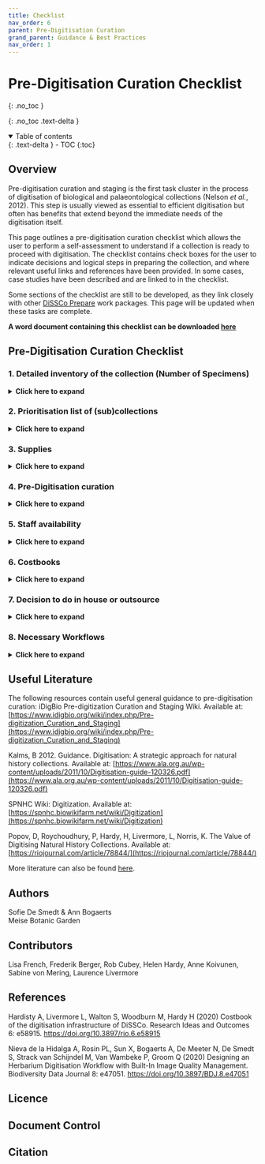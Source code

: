 ```yaml
---
title: Checklist
nav_order: 6
parent: Pre-Digitisation Curation
grand_parent: Guidance & Best Practices
nav_order: 1
---
```

# Pre-Digitisation Curation Checklist
{: .no_toc }

  {: .no_toc .text-delta }
<details open markdown="block">
  <summary>
    Table of contents
  </summary>
  {: .text-delta }
- TOC
{:toc}
</details>

## Overview

Pre-digitisation curation and staging is the first task cluster in the
process of digitisation of biological and palaeontological collections (Nelson *et al.*, 2012). This step is usually viewed as
essential to efficient digitisation but often has benefits that extend beyond the immediate needs of
the digitisation itself.

This page outlines a pre-digitisation curation checklist which allows the user to perform a self-assessment to understand if a collection is ready to proceed with digitisation.
The checklist contains check boxes for the user to indicate decisions and logical steps in preparing the collection, and where relevant useful links and references have been provided. In some cases,
case studies have been described and are linked to in the checklist.

Some sections of the checklist are still to be developed, as they link closely with other [DiSSCo Prepare](https://www.dissco.eu/dissco-ppp/) work packages. This page will be updated when these tasks are complete.

**A word document containing this checklist can be downloaded [here](https://know.dissco.eu/handle/item/489)**

## Pre-Digitisation Curation Checklist

### 1. Detailed inventory of the collection (Number of Specimens)
<details>
	<summary><strong>Click here to expand</strong></summary>
	<p>Before you start digitising your collection, it is really important to know the content of your
	collection. If you do not have a clear overview of the type of collections, the numbers, the
	arrangement and the status of your collection, it is very hard to estimate the work and the costs of
	your future digitisation projects.</p>
	
	<p>For case studies see <a href="https://doi.org/10.5281/zenodo.6511350">Detailed inventory of the collections for DiSSCo Flanders</a> and 
	<a href="/PreDigCuration/PDCaseStudies.html#setting-natural-science-data-free-scoping-uk-collections-disscouk">Scoping UK Collections</a>.</p>
	
	<h3>1.1 Kind of collections</h3>
	<p>The approach to digitising each collection can be very diverse. Therefore, it is very important to
	divide your collection into different sub-collections with a similar digitising approach. List the
	numbers for the different kinds of collections. It is also useful to know if these collections are kept
	separately or not, as it will influence the workflow.</p>
	<ul>
		<li>Microscope slides </li>
		<li>Skins and vertebrate material </li>
		<li>Liquid preserved specimens </li>
		<li>Pinned insects </li>
		<li>Herbarium sheets </li>
		<li>3D objects</li>
		<li>Other </li>
	</ul>
	
	<h3>1.2 Estimation of the numbers of your (sub)collections</h3>
	<p>For each kind of collection type, it is useful to have a trustworthy estimate of your holdings. It will not
	only facilitate the project planning related to management, staff, equipment and working space but it
	is also important when you want to outsource your imaging and/or transcription. Mass digitisation of
	a collection is only cost effective above a minimum threshold of the number of specimens.</p>
	
	<p>For case studies see  
	<a href="/PreDigCuration/PDCaseStudies.html#estimation-of-the-numbers-of-the-african-and-belgian-herbarium-collection-at-meise-botanic-garden">Estimation of the herbarium
	collection at Meise Botanic Garden</a> and <a href="/PreDigCuration/PDCaseStudies.html#estimation-of-collection-size-at-the-nhm-london">Estimation of collection size at NHM London</a>.</p>

	<h3>1.3 Classification system of the different collections</h3>
	<p>The classification of your collection is crucial in the way you can set up your digitisation workflow.
	Some information can only be found on the specimen itself but some information can be found on
	the folders/drawers/cupboards and is the same for all specimens in the same folder/ drawer/
	cupboard. That information is very valuable as it can be directly linked to all specimens in it. This can
	save time and money.</p>
	<p>For example vascular plant specimens in the herbarium BR of Meise Botanic Garden are stored in
	alphabetical order by family, genus and species. Therefore we could digitise the filing name from the
	folders (a QR code was added to a folder every time the filing name changed) instead of digitising it
	from the sheets. So all the folders with a QR code were imaged as well and based on these images,
	the filing name was transcribed. This QR code of the filing name was linked to all the specimens that
	followed. It saved us a lot of duplicate work as on average 1 folder was linked to 10 sheets.</p>
	
	<h3>1.4 Assessment of the condition of your (sub)collections</h3>
	<p>A crucial step in the pre-digitisation phase is to find out the curational status of your collection to
	know how much curatorial work is needed before your collection is ready for digitisation. As you will
	probably digitise your collections only once, you would want to do it properly.</p>
	<p><a href="https://www.synthesys.info/network-activities/synthesys3-na3.html">The SYNTHESYS3 NA3 deliverable 3.3 report</a> describes the outcome of a questionnaire that was sent
	around to 18 partners to review digitisation workflows and the used equipment. Two thirds of the
	institutions that completed the questionnaire performed at least some minimal curation or
	conservation steps prior to digitisation.</p>
	
	<h4>1.4.1 Curation Status</h4>
	<ul>
		<li>Mounting needed</li>
		<p>As mounting is much more time consuming than imaging (for herbarium specimens it
		is 50 to 5000 per day, Guiraud et al. 2020), it is best to decouple the mounting
		process from the digitisation workflow.</p>
		<li>Desleeving/unfolding/opening needed</li>
		<li>Cleaning needed</li>
		<li>Restoration needed</li>
		<li>Renewal of the folders/boxes/jars/drawers needed</li>
		<li>Refiling needed</li>
		<p>For example removing obviously incorrectly filed items</p>
		<li>No curation needed</li>
	</ul>

	<p>While checking the curatorial state of your collection, you can already start making a list of necessary
	supplies (see <a href="/PreDigCuration/PDChecklist.html#3-supplies">section 3</a> for supply lists).</p>
	
	<h4>1.4.2 Toxicity list & risk assessment</h4>
	<p>Many collections have been treated in the past with chemicals that are now
	considered as unsafe: herbarium collections could have been treated with mercury,
	nitrobenzene, naphthalene (in mothballs) or other chemicals; vertebrate skins with
	arsenic, geology collections store asbestos-containing material or can be radioactive.
	Liquid collections can contain formaldehyde or other harmful substances. Mould and
	biological hazards form other problems that can be found in collections.</p>
	<p>List all the toxins that were used in your collection to make sure that you take the
	necessary precautions.</p>
	<p>This is not only necessary for the people who work with the collections on a daily
	basis but it is also important when you plan to outsource the digitisation of your
	collection. It is recommended to inform the external company and to make a risk
	assessment.</p>
	<p>For a case study see <a href="/PreDigCuration/PDCaseStudies.html#decontamination-of-parts-of-the-herbarium-at-meise-botanic-garden">Decontamination of parts of the herbarium</a> at Meise Botanic
	Garden, and useful literature can be found <a href="https://know.dissco.eu/handle/item/403/simple-search?filterquery=Toxicity&filtername=subject&filtertype=equals">here</a></p>
	
	<h4>1.4.3 Labels readable</h4>
	<p>It is important to know is the readability of the specimen labels when digitised. Sometimes they are
	hidden underneath (part of) the specimen and will not be readable from the image. Will you
	reposition the label before digitisation? Will you transcribe the information from the specimen itself
	or from the image?</p>	

</details>

### 2. Prioritisation list of (sub)collections
<details>
	<summary><strong>Click here to expand</strong></summary>
	<p>This prioritisation of collections is extensively treated in WP1 of DiSSCo Prepare, and this section of
	the checklist will be updated once this deliverable is complete. Useful literature can be found <a href="https://know.dissco.eu/handle/item/166/simple-search?filterquery=Prioritisation&filtername=subject&filtertype=equals">here.</a></p>
	
	<h3>Based on</h3>
	<ul>
		<li>Size</li>
		<li>Origin</li>
		<li>Readiness</li>
		<li>Scientific Importance</li>
		<li>Historical Importance</li>
		<li>Which collections can be mass digitised</li>
		<li>Funding situation (opportunities, obligations to funders)</li>
		
	</ul>	
</details>

### 3. Supplies
<details>
	<summary><strong>Click here to expand</strong></summary>
	<p>Enough supplies are essential when you start digitising your collection. Bear in mind that it is most of
	the time cheaper to buy material in bulk. This however will possibly mean that you have to tender to
	get the necessary materials. For a case study, see <a href="/PreDigCuration/PDCaseStudies.html#ordering-supplies-for-pinned-insect-digitisation-natural-history-museum-london">Ordering supplies for pinned insect
	digitization</a>.</p>
	
	<h3>3.1 Restoration supplies</h3>
	<ul>
		<li>Microscope slides</li>
		<ul>
			<li>Cardboard slide folders</li>
			<li>Glue</li>
			<li>Very thin forceps</li>
			<li>Temporary slide tags</li>
		</ul>
		<li>Skin and vertebrate materials</li>
		<ul>
			<li>Boxes</li>
			<li>Filling material e.g. cotton wool</li>
			<li>Drawers</li>
			<li>Unit trays</li>
			<li>Thread, scissors, archival pens, forceps</li>
		</ul>
		<li>Liquid preserved specimens</li>
		<ul>
			<li>Preservatives</li>
			<li>Stoppers</li>
			<li>Labels</li>
			<li>Petri dishes</li>
			<li>Flagging material</li>
		</ul>
		<li>Pinned insects</li>
		<ul>
			<li>Pins</li>
			<li>Drawers</li>
			<li>Unit trays</li>
			<li>Forceps</li>
		</ul>
		<li>Herbarium sheets</li>
		<ul>
			<li>Folders</li>
			<li>Sheets</li>
			<li>Gummed paper</li>
			<li>Needle</li>
			<li>Sewing thread</li>
			<li>Envelopes</li>
			<li>Bags to store loose material/small parts</li>
			<li>Glue</li>
			<li>Pencil</li>
			<li>Pen with archival ink</li>
			<li>Scissors</li>
		</ul>
		<li>Fossils</li>
		<ul>
			<li>Stickers</li>
		</ul>				
	</ul>
	
	<h3>3.2 Cleaning</h3>
	<ul>
		<li>cloths, alcohol</li>
	</ul>
	<h3>3.3 Storage</h3>
	<ul>
		<li>boxes, drawers, folders, cupboards, jars, vials, racks, stoppers</li>
	</ul>
	
	<h3>3.4 Barcodes</h3>
	<p>When buying barcodes you have to decide on the following:</p>
	<ul>
		<li>Format (2D, QR, data-matrix)</li>
		<li>Info on/in the barcode (machine and human readable)</li>
		<li>Size</li>
		<li>Label material</li>
		<li>Paper quality (conservation grade)</li>
		<li>Pre-cut or pre-punched</li>
		<li>One or two-sided</li>
		<li>Fixation (wire, glue, self-adhesive, pierced…)</li>
		<li>Quality of the adhesive</li>
	</ul>
	<p>Make sure that the adhesives used are of high quality as you don’t want them to come off and end
	up in a pile at the bottom of a cabinet/drawer. Also make sure that the adhesive used is harmless for
	the specimens where you add them to.</p>
	
	<p>Kinds of barcodes you may need to use:</p>
	<ul>
		<li>Specimen barcodes</li>
		<li>Drawer barcodes</li>
		<li>Barcodes for cupboards</li>
	</ul>
	<p>Useful literature on barcodes can be found <a href="https://know.dissco.eu/handle/item/404/simple-search?filterquery=Barcodes&filtername=subject&filtertype=equals">here</a>.</p>
	
	<h3>3.5 Track and trace</h3>
	<p>If you want to keep track of what happened with your specimens and where they are in the
	digitisation process you can set up a track and trace system.</p>
	<p>For example when you conduct the digitisation in house, you can add a sheet with a to-do list
	(preparation, adding barcodes, restoration, imaging, databasing, freezing,...) to each drawer/pigeon
	hole/storage unit where you can tick what has already been done.</p>
	<p>When you are outsourcing the digitisation, you can ask the external company to describe a track and
	trace system so that it allows them to remove the specimens from the original spot and put them
	back correctly after digitisation. It also will allow them to trace the specimens back to the correct
	storage location in case anything goes wrong.</p>
	<p>Once you have set up your track and trace system, you can start listing the material you need for it.
	This can be:</p>
	<ul>
		<li>Paper, stickers, magnets, barcodes, trolleys, boxes</li>
	</ul>
	
	<h3>3.6 IT Infrastructure</h3>
	<p>A reliable IT infrastructure will make or break your digitisation project and is one of the first things
	you will have to invest in. Especially hardware for storing your images safely. More information can be found in our <a href="/DataETL/InfrastructureRecs.html"> Data (Extract, Tranform and Load)</a> IT Infrastructure Guidance.</p>
	<ul>
		<li>Hardware for long term storage/ cooperation with an external institution specialised in longterm archiving.</li>
		<li>Hardware for temporary/local storage</li>
		<li>Backup storage</li>
		<li>Servers</li>
		<li>Stations for QC images</li>
		<li>Stations for transcription</li>
		<li>Stations for QC transcriptions</li>
		<li>Software</li>
		<ul>
			<li>For image acquisition</li>
			<li>Image display</li>
			<li>Post processing</li>
			<li>Monitoring</li>
			<li>Quality control</li>
			<li>Archiving</li>
		</ul>
		<li>Cloud storage</li>
		<li>Portal</li>
		<li>CMS</li>			
	</ul>
	
	<h3>3.7 Digitisation Stations </h3>
	<ul>
		<li>Camera</li>
		<li>Lens</li>
		<li>Lighting</li>
		<li>Table</li>
		<li>Computer</li>
		<li>Software</li>
		<li>IT storage (local, disk, server, cloud, image transfer)</li>
		<li>Background</li>
		<li>Equipment for specimen mounting</li>
		<li>Tripod/stand</li>
		<li>Set of scales and color charts</li>
		<li>Connection cables, batteries and accessory</li>
		<li>Logo of your institute</li>
	</ul>
	
	<h3>3.8 Space for infrastructure of external company</h3>
	<p>If you decide to outsource (part of) the digitisation but plan the digitisation itself in your own
	institute, make sure you have a spare room where the external company can install their digitisation
	infrastructure. It should be easily accessible and close to the collections. The space should be suitable
	to locate additional workplaces for the external project management and break rooms. Clarify access
	to existing infrastructure (restrooms, meeting rooms) of your institution and agree on facility
	management tasks of the space (e.g. cleaning). Foresee enough access points for electricity and a link
	to the server room of your institute.</p>
	<p>At Meise Botanic Garden, we added a floor plan to the tender with (if possible) a few options of
	where the installation could be set up. We also added our preference location but this way the
	external company had the choice to see what the most suitable location was. For the installation of a
	conveyor belt, as it was the case in Meise, a room of 65 m² was needed.</p>
</details>

### 4. Pre-Digitisation curation
<details>
	<summary><strong>Click here to expand</strong></summary>
	<p>Many of the workflows on <a href="/CollectionType.html">this site</a> include a pre-digitisation curation section, which may be helpful to consult when creating your own workflows.</p>
</details>

### 5. Staff availability
<details>
	<summary><strong>Click here to expand</strong></summary>
	<p>Staff availability is extensively treated in WP2 of DiSSCo Prepare, and this section will be updated once this
	deliverable is complete. For a case study see <a href="/PreDigCuration/PDCaseStudies.html#staff-list-for-mass-digitisation-project-doe-at-meise-botanic-garden">Staff list</a> for the mass digitisation project DOE! at Meise Botanic
	Garden)</p>
</details>

### 6. Costbooks
<details>
<summary><strong>Click here to expand</strong></summary>
	<p>The costbook is extensively treated in WP4 of DiSSCo Prepare and this section will be updated once this
	deliverable is complete. More information can be found in <a href="https://doi.org/10.3897/rio.6.e58915">Hardisty <em>et al.</em> (2020)</a>.</p>
</details>

### 7. Decision to do in house or outsource
<details>
<summary><strong>Click here to expand</strong></summary>
	<p>Based on the assessment of the collection, the available funding and the staff you have, you can
	make decisions on the following steps if you want to outsource them or do them yourself.</p>
	<p>If the imaging/transcription is outsourced with quality control (QC) conducted by the outsourcing
	partner, we highly recommend you also should have an internal quality control procedure in place.</p>
	
	<p>For a case study, download a pdf of an <a href="https://know.dissco.eu/handle/item/488">imaging</a> and <a href="https://know.dissco.eu/handle/item/487">data capture</a> tender written by Meise Botanic Garden for the outsourcing of the African and Belgian herbarium collections</p>
	
	<h3>7.1 In house</h3>
	<ul>
		<li>Restoration</li>
		<li>Barcoding</li>
		<ul>
			<li>Add barcodes to the specimens prior to imaging</li>
			<li>At the imaging station itself</li>
		</ul>
		<li>Transportation</li>
		<ul>
			<li>Do you bring your material to the digitisation station yourself?</li>
		</ul>
		<li>Decontamination</li>
		<ul>	
			<li>Do you include this into the transportation or not?</li>
		</ul>
		<li>Imaging</li>
		<li>Quality Control imaging</li>
		<ul>		
			<li>Automated QC</li>
			<li>Visual QC</li>
		</ul>
		<li>Transcription</li>
		<li>QC transcription</li>
		<li>Image archiving</li>
		<li>Data publishing</li>
	</ul>
	
	<h3>7.2 Outsource</h3>
	<p>Write down detailed procedures for every step you will outsource so that there is no room for discussion.</p>
	<ul>
		<li>Tendering</li>
		<ul>
			<li>use examples</li>
			<li>specify your needs</li>
			<li>describe your collection in detail</li>
		</ul>
		<li>Restoration</li>
		<li>Barcoding</li>
		<li>Packaging</li>
		<p>Depending on where you need to transport your specimens to: if your collection is
		housed in the same building you need less packing then when you need to transport
		them to another building.</p>
		<li>Transportation</li>
		<ul>
			<li>Do you bring your material to the digitisation station yourself?</li>
			<li>Transportation from and to the digitisation station in house.</li>
			<li>Transportation to another building</li>
		</ul>
		<li>Decontamination</li>
		<li>Imaging</li>
		<li>QC imaging</li>
		<li>Transcription</li>
		<ul>
			<li>External company</li>
			<li>Crowdsourcing</li>
			<li>Write a transcription protocol</li>
		</ul>
		<li>QC transcription</li>
		<li>Image archiving</li>
		<ul>
			<li>Work together with a company specialised in long term preservation</li>
		</ul>
		<li>Data publishing</li>
	</ul>
</details>

### 8. Necessary Workflows
<details>
	<summary><strong>Click here to expand</strong></summary>
	<p>In this section you can find a list of all the workflows you might need in place when you start your own (mass) digitisation project</p>
	
	<h3>8.1 Pre-Digitisation Curation</h3>
	<ul>	
		<li>Barcoding</li>
		<li>Restoration</li>
		<li>Taxonomy</li>
		<li>Renewal of the storage unit</li>
		<li>Marking already digitised specimens</li>
	</ul>
	<h3>8.2 Imaging</h3>
		<ul>
			<li>Digitisation Standards</li>
			<li>Format</li>
			<li>Derivatives</li>
		</ul>
	<h3>8.3 Databasing</h3>
	<ul>	
		<li>What fields do you want to have transcribed?</li>
		<li>Will you make skeletal records/add QR codes for minimal data entry?</li>
		<li>Data Standards</li>
	</ul>
	<h3>8.4 QC Imaging</h3>
	<p>For more information see <a href="https://doi.org/10.3897/BDJ.8.e47051">Nieva de la Hidalga <em>et al.</em> (2020)</a>.</p>
	<h3>8.5 QC Databasing</h3>
	<p>For a case study see <a href="/PreDigCuration/PDCaseStudies.html#quality-control-procedure-of-meise-botanic-garden-for-the-mass-digitisation-project-doe"> Quality control procedure</a> of Meise Botanic Garden for the mass digitisation project DOE!</p>
	<h3>8.6 Decontamination</h3>
	<p>See <a href="/PreDigCuration/PDChecklist.html#1-detailed-inventory-of-the-collection-number-of-specimens">section 1.4.2</a> of this checklist</p> 
	<h3>8.7 Tracking System</h3>
	<p>For a case study see <a href="/PreDigCuration/PDCaseStudies.html#tracking-system-collection-move-naturalis">Tracking system:</a> Collection move, Naturalis</p>
	<h3>8.8 Data storage</h3>
	See <a href="/PreDigCuration/PDChecklist.html#3-supplies">Section 3.6</a> of this checklist, our <a href="/DataETL/DataETL.html">Data (ETL) best practices</a>  and <a href="https://doi.org/10.3897/BDJ.8.e47051">Nieva de la Hidalga <em>et al.</em>(2020)</a> for more information.
	<h3>8.9 Data publishing</h3>
	<ul>
		<li>Own portal</li>
		<li><a href="https://www.gbif.org/">GBIF</a></li>
		<li>Digital curation: link to possible websites you can use for updating the quality of your data (GBIF, Geonames,gazetteers, worldfloraonline...)</li>
	</ul>
	<h3>8.10 Data Management Plan</h3>
	<p>An example data management from Ghent University is available <a href="https://onderzoektips.ugent.be/en/tips/00001281/">here</a>.</p>
</details>

## Useful Literature

The following resources contain useful general guidance to pre-digitisation curation:
iDigBio Pre-digitization Curation and Staging Wiki. Available at:
[https://www.idigbio.org/wiki/index.php/Pre-digitization_Curation_and_Staging](https://www.idigbio.org/wiki/index.php/Pre-digitization_Curation_and_Staging)

Kalms, B 2012. Guidance. Digitisation: A strategic approach for natural history collections. Available
at: [https://www.ala.org.au/wp-content/uploads/2011/10/Digitisation-guide-120326.pdf](https://www.ala.org.au/wp-content/uploads/2011/10/Digitisation-guide-120326.pdf)

SPNHC Wiki: Digitization. Available at: [https://spnhc.biowikifarm.net/wiki/Digitization](https://spnhc.biowikifarm.net/wiki/Digitization)

Popov, D, Roychoudhury, P, Hardy, H, Livermore, L, Norris, K. The Value of Digitising Natural
History Collections. Available at: [https://riojournal.com/article/78844/](https://riojournal.com/article/78844/)

More literature can also be found [here](https://know.dissco.eu/handle/item/403/simple-search?filterquery=Pre-Digitization+Curation+and+Staging&filtername=subject&filtertype=equals).

## Authors
Sofie De Smedt & Ann Bogaerts\
Meise Botanic Garden
## Contributors
Lisa French, Frederik Berger, Rob Cubey, Helen Hardy, Anne Koivunen, Sabine von Mering, Laurence Livermore
## References
Hardisty A, Livermore L, Walton S, Woodburn M, Hardy H (2020) Costbook of the digitisation infrastructure of DiSSCo. Research Ideas and Outcomes 6: e58915. https://doi.org/10.3897/rio.6.e58915

Nieva de la Hidalga A, Rosin PL, Sun X, Bogaerts A, De Meeter N, De Smedt S, Strack van Schijndel M,
Van Wambeke P, Groom Q (2020) Designing an Herbarium Digitisation Workflow with Built-In
Image Quality Management. Biodiversity Data Journal 8: e47051. https://doi.org/10.3897/BDJ.8.e47051

## Licence

## Document Control

## Citation





